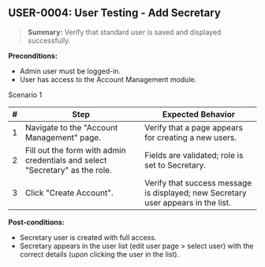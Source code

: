 ## **USER-0004:** User Testing - Add Secretary  

> **Summary:** Verify that standard user is saved and displayed successfully.  <br>

**Preconditions:**  

 - Admin user must be logged-in.
 - User has access to the Account Management module.

Scenario 1 

 | \# | Step | Expected Behavior | 
 |----|------|-------------------| 
 |  1 | Navigate to the "Account Management" page.                                      | Verify that a page appears for creating a new users.   | 
 |  2 | Fill out the form with admin credentials and select "Secretary" as the role.    | Fields are validated; role is set to Secretary.   | 
 |  3 | Click "Create Account".                                                         | Verify that success message is displayed; new Secretary user appears in the list.   |  

**Post-conditions:**  

 - Secretary user is created with full access. 
 - Secretary appears in the user list (edit user page > select user) with the correct details (upon clicking the user in the list).
